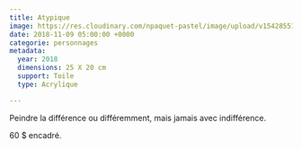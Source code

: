 ```yaml
---
title: Atypique
image: https://res.cloudinary.com/npaquet-pastel/image/upload/v1542855191/atypique.jpg
date: 2018-11-09 05:00:00 +0000
categorie: personnages
metadata:
  year: 2018
  dimensions: 25 X 20 cm
  support: Toile
  type: Acrylique

---
```

Peindre la différence ou différemment, mais jamais avec indifférence.

60 $ encadré.